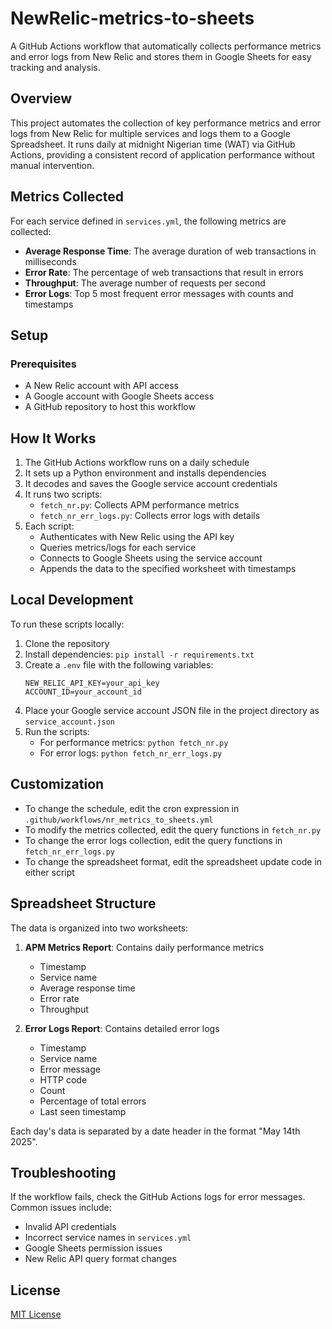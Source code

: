 # NewRelic-metrics-to-sheets

A GitHub Actions workflow that automatically collects performance metrics and error logs from New Relic and stores them in Google Sheets for easy tracking and analysis.

## Overview

This project automates the collection of key performance metrics and error logs from New Relic for multiple services and logs them to a Google Spreadsheet. It runs daily at midnight Nigerian time (WAT) via GitHub Actions, providing a consistent record of application performance without manual intervention.

## Metrics Collected

For each service defined in `services.yml`, the following metrics are collected:

- **Average Response Time**: The average duration of web transactions in milliseconds
- **Error Rate**: The percentage of web transactions that result in errors
- **Throughput**: The average number of requests per second
- **Error Logs**: Top 5 most frequent error messages with counts and timestamps

## Setup

### Prerequisites

- A New Relic account with API access
- A Google account with Google Sheets access
- A GitHub repository to host this workflow


## How It Works

1. The GitHub Actions workflow runs on a daily schedule
2. It sets up a Python environment and installs dependencies
3. It decodes and saves the Google service account credentials
4. It runs two scripts:
   - `fetch_nr.py`: Collects APM performance metrics
   - `fetch_nr_err_logs.py`: Collects error logs with details
5. Each script:
   - Authenticates with New Relic using the API key
   - Queries metrics/logs for each service
   - Connects to Google Sheets using the service account
   - Appends the data to the specified worksheet with timestamps

## Local Development

To run these scripts locally:

1. Clone the repository
2. Install dependencies: `pip install -r requirements.txt`
3. Create a `.env` file with the following variables:
   ```
   NEW_RELIC_API_KEY=your_api_key
   ACCOUNT_ID=your_account_id
   ```
4. Place your Google service account JSON file in the project directory as `service_account.json`
5. Run the scripts:
   - For performance metrics: `python fetch_nr.py`
   - For error logs: `python fetch_nr_err_logs.py`

## Customization

- To change the schedule, edit the cron expression in `.github/workflows/nr_metrics_to_sheets.yml`
- To modify the metrics collected, edit the query functions in `fetch_nr.py`
- To change the error logs collection, edit the query functions in `fetch_nr_err_logs.py`
- To change the spreadsheet format, edit the spreadsheet update code in either script

## Spreadsheet Structure

The data is organized into two worksheets:

1. **APM Metrics Report**: Contains daily performance metrics
   - Timestamp
   - Service name
   - Average response time
   - Error rate
   - Throughput

2. **Error Logs Report**: Contains detailed error logs
   - Timestamp
   - Service name
   - Error message
   - HTTP code
   - Count
   - Percentage of total errors
   - Last seen timestamp

Each day's data is separated by a date header in the format "May 14th 2025".

## Troubleshooting

If the workflow fails, check the GitHub Actions logs for error messages. Common issues include:
- Invalid API credentials
- Incorrect service names in `services.yml`
- Google Sheets permission issues
- New Relic API query format changes

## License

[MIT License](LICENSE)
